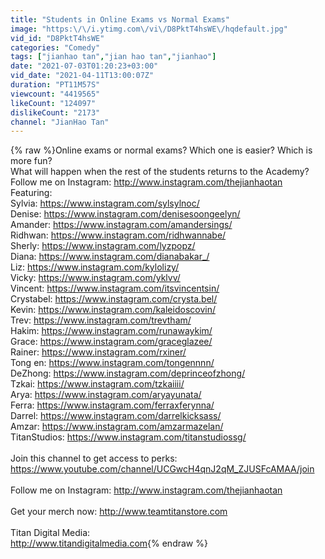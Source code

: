 ```yaml
---
title: "Students in Online Exams vs Normal Exams"
image: "https:\/\/i.ytimg.com\/vi\/D8PktT4hsWE\/hqdefault.jpg"
vid_id: "D8PktT4hsWE"
categories: "Comedy"
tags: ["jianhao tan","jian hao tan","jianhao"]
date: "2021-07-03T01:20:23+03:00"
vid_date: "2021-04-11T13:00:07Z"
duration: "PT11M57S"
viewcount: "4419565"
likeCount: "124097"
dislikeCount: "2173"
channel: "JianHao Tan"
---
```

{% raw %}Online exams or normal exams? Which one is easier? Which is more fun?<br />What will happen when the rest of the students returns to the Academy?<br />Follow me on Instagram: <a rel="nofollow" target="blank" href="http://www.instagram.com/thejianhaotan">http://www.instagram.com/thejianhaotan</a><br />Featuring: <br />Sylvia: <a rel="nofollow" target="blank" href="https://www.instagram.com/sylsylnoc/">https://www.instagram.com/sylsylnoc/</a> <br />Denise: <a rel="nofollow" target="blank" href="https://www.instagram.com/denisesoongeelyn/">https://www.instagram.com/denisesoongeelyn/</a> <br />Amander: <a rel="nofollow" target="blank" href="https://www.instagram.com/amandersings/">https://www.instagram.com/amandersings/</a> <br />Ridhwan: <a rel="nofollow" target="blank" href="https://www.instagram.com/ridhwannabe/">https://www.instagram.com/ridhwannabe/</a> <br />Sherly: <a rel="nofollow" target="blank" href="https://www.instagram.com/lyzpopz/">https://www.instagram.com/lyzpopz/</a> <br />Diana: <a rel="nofollow" target="blank" href="https://www.instagram.com/dianabakar_/">https://www.instagram.com/dianabakar_/</a> <br />Liz: <a rel="nofollow" target="blank" href="https://www.instagram.com/kylolizy/">https://www.instagram.com/kylolizy/</a> <br />Vicky: <a rel="nofollow" target="blank" href="https://www.instagram.com/yklvv/">https://www.instagram.com/yklvv/</a> <br />Vincent: <a rel="nofollow" target="blank" href="https://www.instagram.com/itsvincentsin/">https://www.instagram.com/itsvincentsin/</a> <br />Crystabel: <a rel="nofollow" target="blank" href="https://www.instagram.com/crysta.bel/">https://www.instagram.com/crysta.bel/</a> <br />Kevin: <a rel="nofollow" target="blank" href="https://www.instagram.com/kaleidoscovin/">https://www.instagram.com/kaleidoscovin/</a>  <br />Trev: <a rel="nofollow" target="blank" href="https://www.instagram.com/trevtham/">https://www.instagram.com/trevtham/</a> <br />Hakim: <a rel="nofollow" target="blank" href="https://www.instagram.com/runawaykim/">https://www.instagram.com/runawaykim/</a>  <br />Grace: <a rel="nofollow" target="blank" href="https://www.instagram.com/graceglazee/">https://www.instagram.com/graceglazee/</a> <br />Rainer: <a rel="nofollow" target="blank" href="https://www.instagram.com/rxiner/">https://www.instagram.com/rxiner/</a> <br />Tong en: <a rel="nofollow" target="blank" href="https://www.instagram.com/tongennnn/">https://www.instagram.com/tongennnn/</a> <br />DeZhong: <a rel="nofollow" target="blank" href="https://www.instagram.com/deprinceofzhong/">https://www.instagram.com/deprinceofzhong/</a> <br />Tzkai: <a rel="nofollow" target="blank" href="https://www.instagram.com/tzkaiiii/">https://www.instagram.com/tzkaiiii/</a> <br />Arya: <a rel="nofollow" target="blank" href="https://www.instagram.com/aryayunata/">https://www.instagram.com/aryayunata/</a> <br />Ferra: <a rel="nofollow" target="blank" href="https://www.instagram.com/ferraxferynna/">https://www.instagram.com/ferraxferynna/</a> <br />Darrel: <a rel="nofollow" target="blank" href="https://www.instagram.com/darrelkicksass/">https://www.instagram.com/darrelkicksass/</a> <br />Amzar: <a rel="nofollow" target="blank" href="https://www.instagram.com/amzarmazelan/">https://www.instagram.com/amzarmazelan/</a> <br />TitanStudios: <a rel="nofollow" target="blank" href="https://www.instagram.com/titanstudiossg/">https://www.instagram.com/titanstudiossg/</a> <br /><br />Join this channel to get access to perks:<br /><a rel="nofollow" target="blank" href="https://www.youtube.com/channel/UCGwcH4qnJ2qM_ZJUSFcAMAA/join">https://www.youtube.com/channel/UCGwcH4qnJ2qM_ZJUSFcAMAA/join</a><br /><br />Follow me on Instagram: <a rel="nofollow" target="blank" href="http://www.instagram.com/thejianhaotan">http://www.instagram.com/thejianhaotan</a><br /><br />Get your merch now: <a rel="nofollow" target="blank" href="http://www.teamtitanstore.com">http://www.teamtitanstore.com</a> <br /><br />Titan Digital Media: <br /><a rel="nofollow" target="blank" href="http://www.titandigitalmedia.com">http://www.titandigitalmedia.com</a>{% endraw %}
